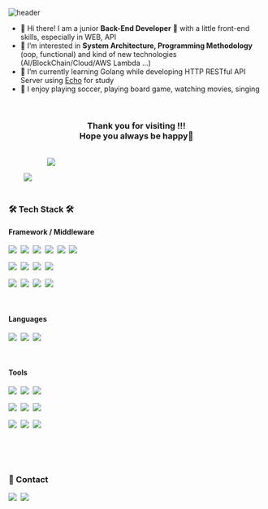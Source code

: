 ![header](https://capsule-render.vercel.app/api?type=waving&color=timeAuto&height=150&section=header&text=Daeyong%20Kim&fontSize=60&animation=fadeIn)



<p>

  - 👋 Hi there! I am a junior <b>Back-End Developer</b> 🚀 with a little front-end skills, especially in WEB, API <br/>
  - 👀 I’m interested in <b>System Architecture, Programming Methodology</b> (oop, functional) and kind of new technologies (AI/BlockChain/Cloud/AWS Lambda ...)
  - 🌱 I’m currently learning Golang while developing HTTP RESTful API Server using [Echo](https://echo.labstack.com/) for study
  - 💞️ I enjoy playing soccer, playing board game, watching movies, singing 
 
</p>

<br>

<h3 align="left" style="text-align:center">
<b>Thank you for visiting !!!</b><br/>
<b>Hope you always be happy</b>💖<br/>
</h3>
<br>
<a href="https://hits.seeyoufarm.com"><img src="https://hits.seeyoufarm.com/api/count/incr/badge.svg?url=https%3A%2F%2Fgithub.com%2Fkd-dragon%2F&count_bg=%2379C83D&title_bg=%23555555&icon=github.svg&icon_color=%23E7E7E7&title=Github&edge_flat=false"/></a>
<div style="float:left; margin:30px;">
<img src="https://github-readme-stats.vercel.app/api?username=kd-dragon&show_icons=true"/>
</div>
<br>
<br>
<br>
<br>

### 🛠 Tech Stack 🛠
#### Framework / Middleware
<p>
  <img src="https://img.shields.io/badge/Spring-6DB33F?style=flat-square&logo=Spring&logoColor=white"/></a>&nbsp
  <img src="https://img.shields.io/badge/SpringBoot-6DB33F?style=flat-square&logo=SpringBoot&logoColor=white"/></a>&nbsp 
  <img src="https://img.shields.io/badge/Gradle-02303A?style=flat-square&logo=Gradle&logoColor=white"/>&nbsp 
  <img src="https://img.shields.io/badge/Apache Maven-C71A36?style=flat-square&logo=Apache Maven&logoColor=white"/>&nbsp
  <img src="https://img.shields.io/badge/jQuery-0769AD?style=flat-square&logo=jQuery&logoColor=white"/>&nbsp 
  <img src="https://img.shields.io/badge/Thymeleaf-005F0F?style=flat-square&logo=Thymeleaf&logoColor=white"/>&nbsp 
</p>
<p>
  <img src="https://img.shields.io/badge/Redis-DC382D?style=flat-square&logo=Redis&logoColor=white"/>&nbsp 
  <img src="https://img.shields.io/badge/Oracle-F80000?style=flat-square&logo=Oracle&logoColor=white"/>&nbsp 
  <img src="https://img.shields.io/badge/MariaDB-003545?style=flat-square&logo=MariaDB&logoColor=white"/>&nbsp 
  <img src="https://img.shields.io/badge/MySQL-4479A1?style=flat-square&logo=MySQL&logoColor=black"/>&nbsp 
</p>
<p>
  <img src="https://img.shields.io/badge/Linux-FCC624?style=flat-square&logo=Linux&logoColor=black"/>&nbsp 
  <img src="https://img.shields.io/badge/FFmpeg-007808?style=flat-square&logo=FFmpeg&logoColor=white"/>&nbsp
  <img src="https://img.shields.io/badge/NGINX-009639?style=flat-square&logo=NGINX&logoColor=white"/>&nbsp
  <img src="https://img.shields.io/badge/Apache Tomcat-F8DC75?style=flat-square&logo=Apache Tomcat&logoColor=black"/>&nbsp 
  
</p>

<br>

#### Languages

<p>
  <img src="https://img.shields.io/badge/Java-007396?style=flat-square&logo=Java&logoColor=white"/>&nbsp
  <img src="https://img.shields.io/badge/Go-00ADD8?style=flat-square&logo=Go&logoColor=white"/></a>&nbsp 
  <img src="https://img.shields.io/badge/Javascript-ffb13b?style=flat-square&logo=javascript&logoColor=white"/></a>&nbsp 
</p>

<br>

#### Tools

<p>
  <img src="https://img.shields.io/badge/Git-F05032?style=flat-square&logo=Git&logoColor=white"/></a>&nbsp 
  <img src="https://img.shields.io/badge/Sourcetree-0052CC?style=flat-square&logo=Sourcetree&logoColor=white"/></a>&nbsp 
  <img src="https://img.shields.io/badge/Subversion-809CC9?style=flat-square&logo=Subversion&logoColor=white"/></a>&nbsp 
</p>
<p>
  <img src="https://img.shields.io/badge/Postman-FF6C37?style=flat-square&logo=Postman&logoColor=white"/></a>&nbsp 
  <img src="https://img.shields.io/badge/Apache JMeter-D22128?style=flat-square&logo=Apache JMeter&logoColor=white"/>&nbsp
  <img src="https://img.shields.io/badge/Wireshark-1679A7?style=flat-square&logo=Wireshark&logoColor=white"/></a>&nbsp 
</p>
<p>
  <img src="https://img.shields.io/badge/IntelliJ IDEA-000000?style=flat-square&logo=IntelliJ IDEA&logoColor=white"/></a>&nbsp
  <img src="https://img.shields.io/badge/GoLand-000000?style=flat-square&logo=GoLand&logoColor=white"/></a>&nbsp
  <img src="https://img.shields.io/badge/Eclipse IDE-2C2255?style=flat-square&logo=Eclipse IDE&logoColor=white"/></a>&nbsp
</p>


<br>
<br>
<br>

### 🤞 Contact 
<p>
  <a href="https://www.instagram.com/raykim1991/"><img src="https://img.shields.io/badge/Instagram-E4405F?style=flat-square&logo=Instagram&logoColor=white&link=https://www.instagram.com/woo0_hooo/"/></a>&nbsp
  <a href="mailto:ddragon0513@gmail.com" target="_blank"><img src="https://img.shields.io/badge/ddragon0513@gmail.com-EA4335?style=flat-square&logo=Gmail&logoColor=white"/></a>
</p>


